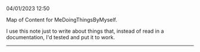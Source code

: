 04/01/2023 12:50

Map of Content for MeDoingThingsByMyself.

I use this note just to write about things that, instead of read in a documentation, I'd tested and put it to work.

___
